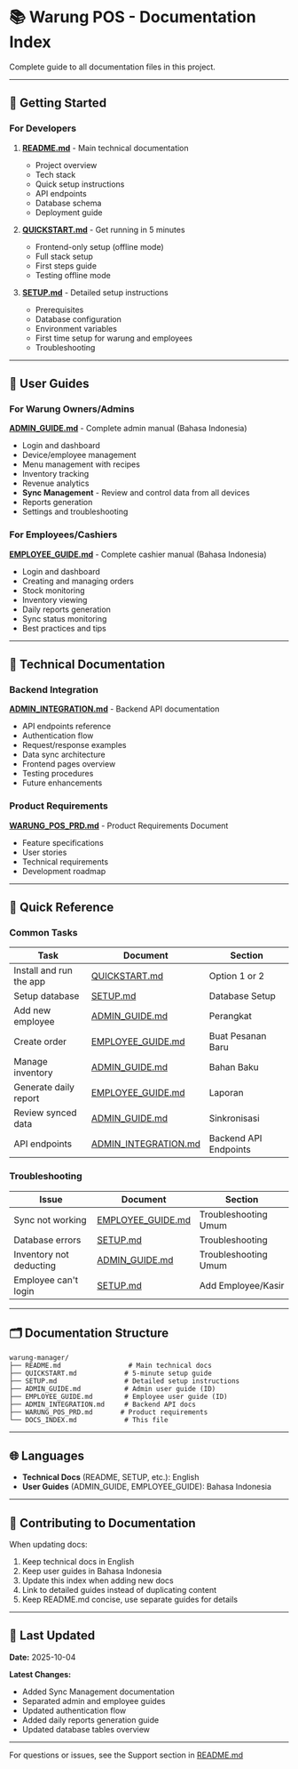 # 📚 Warung POS - Documentation Index

Complete guide to all documentation files in this project.

---

## 🚀 Getting Started

### For Developers

1. **[README.md](./README.md)** - Main technical documentation
   - Project overview
   - Tech stack
   - Quick setup instructions
   - API endpoints
   - Database schema
   - Deployment guide

2. **[QUICKSTART.md](./QUICKSTART.md)** - Get running in 5 minutes
   - Frontend-only setup (offline mode)
   - Full stack setup
   - First steps guide
   - Testing offline mode

3. **[SETUP.md](./SETUP.md)** - Detailed setup instructions
   - Prerequisites
   - Database configuration
   - Environment variables
   - First time setup for warung and employees
   - Troubleshooting

---

## 👥 User Guides

### For Warung Owners/Admins

**[ADMIN_GUIDE.md](./ADMIN_GUIDE.md)** - Complete admin manual (Bahasa Indonesia)
- Login and dashboard
- Device/employee management
- Menu management with recipes
- Inventory tracking
- Revenue analytics
- **Sync Management** - Review and control data from all devices
- Reports generation
- Settings and troubleshooting

### For Employees/Cashiers

**[EMPLOYEE_GUIDE.md](./EMPLOYEE_GUIDE.md)** - Complete cashier manual (Bahasa Indonesia)
- Login and dashboard
- Creating and managing orders
- Stock monitoring
- Inventory viewing
- Daily reports generation
- Sync status monitoring
- Best practices and tips

---

## 🔧 Technical Documentation

### Backend Integration

**[ADMIN_INTEGRATION.md](./ADMIN_INTEGRATION.md)** - Backend API documentation
- API endpoints reference
- Authentication flow
- Request/response examples
- Data sync architecture
- Frontend pages overview
- Testing procedures
- Future enhancements

### Product Requirements

**[WARUNG_POS_PRD.md](./WARUNG_POS_PRD.md)** - Product Requirements Document
- Feature specifications
- User stories
- Technical requirements
- Development roadmap

---

## 📖 Quick Reference

### Common Tasks

| Task | Document | Section |
|------|----------|---------|
| Install and run the app | [QUICKSTART.md](./QUICKSTART.md) | Option 1 or 2 |
| Setup database | [SETUP.md](./SETUP.md) | Database Setup |
| Add new employee | [ADMIN_GUIDE.md](./ADMIN_GUIDE.md) | Perangkat |
| Create order | [EMPLOYEE_GUIDE.md](./EMPLOYEE_GUIDE.md) | Buat Pesanan Baru |
| Manage inventory | [ADMIN_GUIDE.md](./ADMIN_GUIDE.md) | Bahan Baku |
| Generate daily report | [EMPLOYEE_GUIDE.md](./EMPLOYEE_GUIDE.md) | Laporan |
| Review synced data | [ADMIN_GUIDE.md](./ADMIN_GUIDE.md) | Sinkronisasi |
| API endpoints | [ADMIN_INTEGRATION.md](./ADMIN_INTEGRATION.md) | Backend API Endpoints |

### Troubleshooting

| Issue | Document | Section |
|-------|----------|---------|
| Sync not working | [EMPLOYEE_GUIDE.md](./EMPLOYEE_GUIDE.md) | Troubleshooting Umum |
| Database errors | [SETUP.md](./SETUP.md) | Troubleshooting |
| Inventory not deducting | [ADMIN_GUIDE.md](./ADMIN_GUIDE.md) | Troubleshooting Umum |
| Employee can't login | [SETUP.md](./SETUP.md) | Add Employee/Kasir |

---

## 🗂️ Documentation Structure

```
warung-manager/
├── README.md                 # Main technical docs
├── QUICKSTART.md            # 5-minute setup guide
├── SETUP.md                 # Detailed setup instructions
├── ADMIN_GUIDE.md           # Admin user guide (ID)
├── EMPLOYEE_GUIDE.md        # Employee user guide (ID)
├── ADMIN_INTEGRATION.md     # Backend API docs
├── WARUNG_POS_PRD.md       # Product requirements
└── DOCS_INDEX.md            # This file
```

---

## 🌐 Languages

- **Technical Docs** (README, SETUP, etc.): English
- **User Guides** (ADMIN_GUIDE, EMPLOYEE_GUIDE): Bahasa Indonesia

---

## 📝 Contributing to Documentation

When updating docs:
1. Keep technical docs in English
2. Keep user guides in Bahasa Indonesia
3. Update this index when adding new docs
4. Link to detailed guides instead of duplicating content
5. Keep README.md concise, use separate guides for details

---

## 🔄 Last Updated

**Date:** 2025-10-04

**Latest Changes:**
- Added Sync Management documentation
- Separated admin and employee guides
- Updated authentication flow
- Added daily reports generation guide
- Updated database tables overview

---

For questions or issues, see the Support section in [README.md](./README.md)
